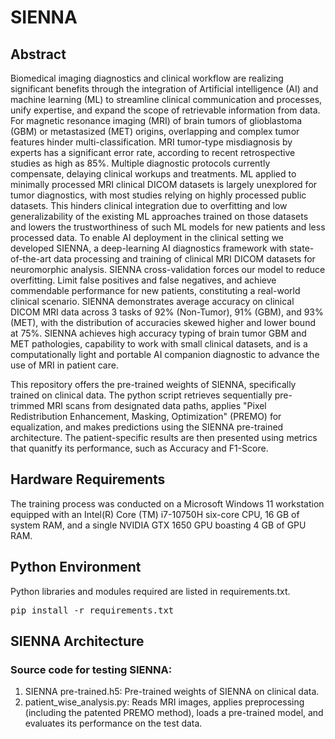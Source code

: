 # SIENNA

## Abstract
Biomedical imaging diagnostics and clinical workflow are realizing significant benefits through the integration of Artificial intelligence (AI) and machine learning (ML) to streamline clinical communication and processes, unify expertise, and expand the scope of retrievable information from data. For magnetic resonance imaging (MRI) of brain tumors of glioblastoma (GBM) or metastasized (MET) origins, overlapping and complex tumor features hinder multi-classification. MRI tumor-type misdiagnosis by experts has a significant error rate, according to recent retrospective studies as high as 85%. Multiple diagnostic protocols currently compensate, delaying clinical workups and treatments. ML applied to minimally processed MRI clinical DICOM datasets is largely unexplored for tumor diagnostics, with most studies relying on highly processed public datasets. This hinders clinical integration due to overfitting and low generalizability of the existing ML approaches trained on those datasets and lowers the trustworthiness of such ML models for new patients and less processed data. To enable AI deployment in the clinical setting we developed SIENNA, a deep-learning AI diagnostics framework with state-of-the-art data processing and training of clinical MRI DICOM datasets for neuromorphic analysis. SIENNA cross-validation forces our model to reduce overfitting. Limit false positives and false negatives, and achieve commendable performance for new patients, constituting a real-world clinical scenario. SIENNA demonstrates average accuracy on clinical DICOM MRI data across 3 tasks of 92% (Non-Tumor), 91% (GBM), and 93% (MET), with the distribution of accuracies skewed higher and lower bound at 75%.  SIENNA achieves high accuracy typing of brain tumor GBM and MET pathologies, capability to work with small clinical datasets, and is a computationally light and portable AI companion diagnostic to advance the use of MRI in patient care. 

This repository offers the pre-trained weights of SIENNA, specifically trained on clinical data. The python script retrieves sequentially pre-trimmed MRI scans from designated data paths, applies "Pixel Redistribution Enhancement, Masking, Optimization" (PREMO) for equalization, and makes predictions using the SIENNA pre-trained architecture. The patient-specific results are then presented using metrics that quanitfy its performance, such as Accuracy and F1-Score.
## Hardware Requirements

The training process was conducted on a Microsoft Windows 11 workstation equipped with an Intel(R) Core (TM) i7-10750H six-core CPU, 16 GB of system RAM, and a single NVIDIA GTX 1650 GPU boasting 4 GB of GPU RAM.

## Python Environment

Python libraries and modules required are listed in requirements.txt.

<pre>pip install -r requirements.txt </pre>


## SIENNA Architecture 

### Source code for testing SIENNA:

1. SIENNA pre-trained.h5: Pre-trained weights of SIENNA on clinical data. 
2. patient_wise_analysis.py: Reads MRI images, applies preprocessing (including the patented PREMO method), loads a pre-trained model, and evaluates its performance on the test data.
